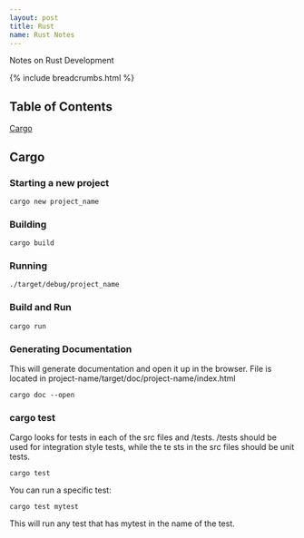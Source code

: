 ```yaml
---
layout: post
title: Rust
name: Rust Notes
---
```

Notes on Rust Development

{% include breadcrumbs.html %}

## Table of Contents

[Cargo](#cargo)

## Cargo

### Starting a new project

`cargo new project_name`

### Building

`cargo build`

### Running

`./target/debug/project_name`

### Build and Run

`cargo run`

### Generating Documentation

This will generate documentation and open it up in the browser. File is located in project-name/target/doc/project-name/index.html

`cargo doc --open`

### cargo test

Cargo looks for tests in each of the src files and /tests.
/tests should be used for integration style tests, while the te sts in the src files should be unit tests.

`cargo test`

You can run a specific test:

`cargo test mytest`

This will run any test that has mytest in the name of the test.
